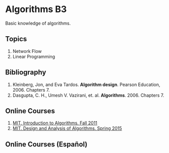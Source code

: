 # Algorithms B3
Basic knowledge of algorithms.

## Topics
1. Network Flow
2. Linear Programming

## Bibliography
1. Kleinberg, Jon, and Eva Tardos. **Algorithm design**. Pearson Education, 2006.  Chapters 7.
2. Dasgupta, C. H., Umesh V. Vazirani, et. al. **Algorithms**. 2006. Chapters 7.

## Online Courses
1. [MIT. Introduction to Algorithms. Fall 2011](https://ocw.mit.edu/courses/electrical-engineering-and-computer-science/6-006-introduction-to-algorithms-fall-2011/lecture-videos/)
2. [MIT. Design and Analysis of Algorithms. Spring 2015](https://ocw.mit.edu/courses/electrical-engineering-and-computer-science/6-046j-design-and-analysis-of-algorithms-spring-2015/lecture-videos/)

## Online Courses (Español)